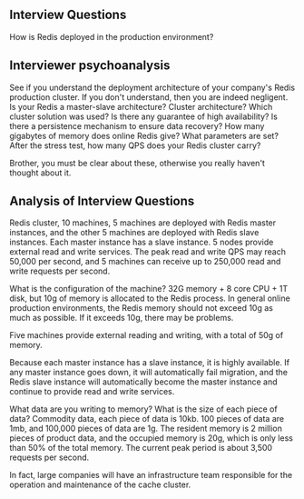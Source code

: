 ## Interview Questions

How is Redis deployed in the production environment?

## Interviewer psychoanalysis

See if you understand the deployment architecture of your company's Redis production cluster. If you don't understand, then you are indeed negligent. Is your Redis a master-slave architecture? Cluster architecture? Which cluster solution was used? Is there any guarantee of high availability? Is there a persistence mechanism to ensure data recovery? How many gigabytes of memory does online Redis give? What parameters are set? After the stress test, how many QPS does your Redis cluster carry?

Brother, you must be clear about these, otherwise you really haven't thought about it.

## Analysis of Interview Questions

Redis cluster, 10 machines, 5 machines are deployed with Redis master instances, and the other 5 machines are deployed with Redis slave instances. Each master instance has a slave instance. 5 nodes provide external read and write services. The peak read and write QPS may reach 50,000 per second, and 5 machines can receive up to 250,000 read and write requests per second.

What is the configuration of the machine? 32G memory + 8 core CPU + 1T disk, but 10g of memory is allocated to the Redis process. In general online production environments, the Redis memory should not exceed 10g as much as possible. If it exceeds 10g, there may be problems.

Five machines provide external reading and writing, with a total of 50g of memory.

Because each master instance has a slave instance, it is highly available. If any master instance goes down, it will automatically fail migration, and the Redis slave instance will automatically become the master instance and continue to provide read and write services.

What data are you writing to memory? What is the size of each piece of data? Commodity data, each piece of data is 10kb. 100 pieces of data are 1mb, and 100,000 pieces of data are 1g. The resident memory is 2 million pieces of product data, and the occupied memory is 20g, which is only less than 50% of the total memory. The current peak period is about 3,500 requests per second.

In fact, large companies will have an infrastructure team responsible for the operation and maintenance of the cache cluster.
